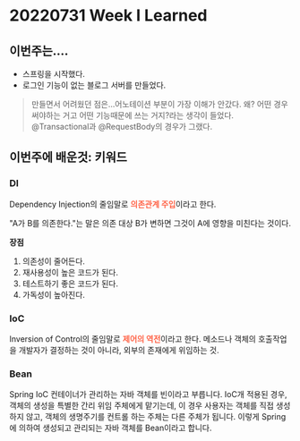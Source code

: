 # 20220731 Week I Learned

## 이번주는....
- 스프링을 시작했다.
- 로그인 기능이 없는 블로그 서버를 만들었다.
> 만들면서 어려웠던 점은...어노테이션 부분이 가장 이해가 안갔다. 왜? 어떤 경우 써야하는 거고 어떤 기능때문에 쓰는 거지?라는 생각이 들었다. @Transactional과 @RequestBody의 경우가 그랬다.

## 이번주에 배운것: 키워드

### **DI**

Dependency Injection의 줄임말로 <span style="color: tomato">**의존관계 주입**</span>이라고 한다.

"A가 B를 의존한다."는 말은 의존 대상 B가 변하면 그것이 A에 영향을 미친다는 것이다.

**장점**
1. 의존성이 줄어든다.
2. 재사용성이 높은 코드가 된다.
3. 테스트하기 좋은 코드가 된다.
4. 가독성이 높아진다.

### **IoC**

Inversion of Control의 줄임말로 <span style="color: tomato">**제어의 역전**</span>이라고 한다.
 메소드나 객체의 호출작업을 개발자가 결정하는 것이 아니라, 외부의 존재에게 위임하는 것. 

### **Bean**

Spring IoC 컨테이너가 관리하는 자바 객체를 빈이라고 부릅니다. 
IoC개 적용된 경우, 객체의 생성을 특별한 간리 위임 주체에게 맡기는데, 이 경우 사용자는 객체를 직접 생성하지 않고, 객체의 생명주기를 컨트롤 하는 주체는 다른 주체가 됩니다. 이렇게 Spring에 의하여 생성되고 관리되는 자바 객체를 Bean이라고 합니다.

